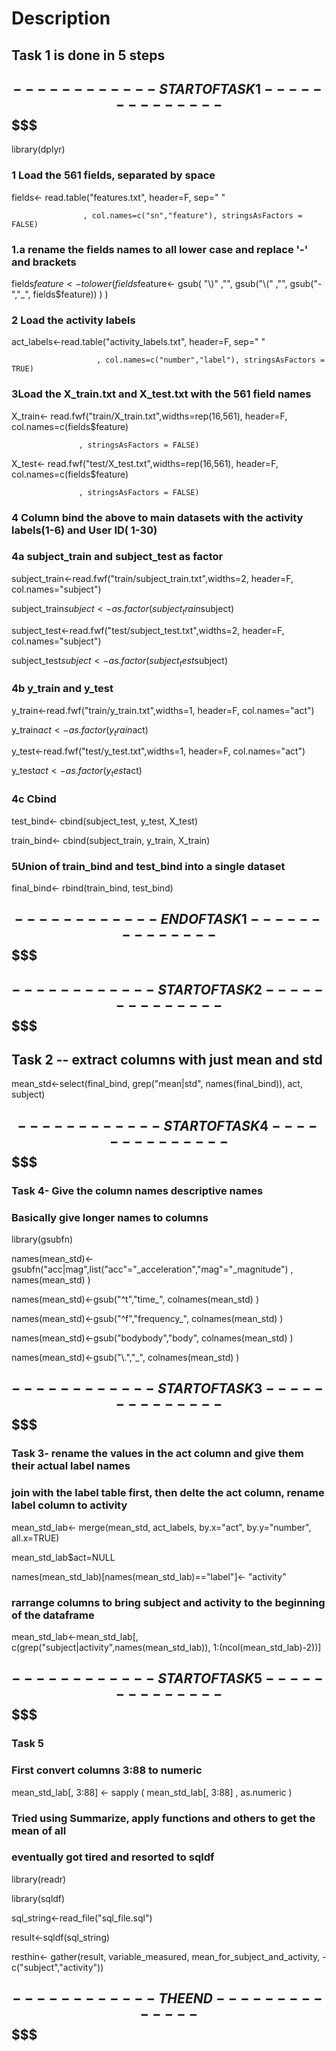 # Description



## Task 1 is done  in 5 steps

## $$$$$$$$$$ ------------START OF TASK 1 -------------- $$$$$



library(dplyr)



### 1 Load the 561 fields, separated by space

fields<- read.table("features.txt", header=F, sep=" "

                    , col.names=c("sn","feature"), stringsAsFactors = FALSE)

### 1.a  rename the fields names to all lower case and replace '-' and brackets

fields$feature<- tolower(  fields$feature<- gsub( "\\)" ,"", gsub("\\(" ,"", gsub("-","_", fields$feature)) ) )



### 2 Load the activity labels

act_labels<-read.table("activity_labels.txt", header=F, sep=" "

                       , col.names=c("number","label"), stringsAsFactors = TRUE)



### 3Load the X_train.txt and X_test.txt with the 561 field names

X_train<- read.fwf("train/X_train.txt",widths=rep(16,561), header=F, col.names=c(fields$feature) 

                   , stringsAsFactors = FALSE)



X_test<- read.fwf("test/X_test.txt",widths=rep(16,561), header=F, col.names=c(fields$feature) 

                   , stringsAsFactors = FALSE)

### 4 Column bind the above to main datasets with the activity labels(1-6) and User ID( 1-30)



### 4a subject_train and subject_test as factor

subject_train<-read.fwf("train/subject_train.txt",widths=2, header=F, col.names="subject")

subject_train$subject<- as.factor(subject_train$subject)

subject_test<-read.fwf("test/subject_test.txt",widths=2, header=F, col.names="subject")

subject_test$subject<- as.factor(subject_test$subject)

### 4b y_train and y_test

y_train<-read.fwf("train/y_train.txt",widths=1, header=F, col.names="act")

y_train$act<- as.factor(y_train$act)

y_test<-read.fwf("test/y_test.txt",widths=1, header=F, col.names="act")

y_test$act<- as.factor(y_test$act)

### 4c  Cbind

test_bind<- cbind(subject_test, y_test, X_test)

train_bind<- cbind(subject_train, y_train, X_train)

### 5Union of train_bind and test_bind into a single dataset 

final_bind<- rbind(train_bind, test_bind)



## $$$$$$$$$$ ------------END OF TASK 1 -------------- $$$$$





## $$$$$$$$$$ ------------START OF TASK 2 -------------- $$$$$





## Task 2 -- extract columns with just mean and std

mean_std<-select(final_bind, grep("mean|std", names(final_bind)), act, subject)



## $$$$$$$$$$ ------------START OF TASK 4 -------------- $$$$$



### Task 4- Give the column names descriptive names

###  Basically give longer names to columns

library(gsubfn)

names(mean_std)<- gsubfn("acc|mag",list("acc"="_acceleration","mag"="_magnitude") , names(mean_std) )

names(mean_std)<-gsub("^t","time_", colnames(mean_std) )

names(mean_std)<-gsub("^f","frequency_", colnames(mean_std) )

names(mean_std)<-gsub("bodybody","body", colnames(mean_std) )

names(mean_std)<-gsub("\\.","_", colnames(mean_std) )



## $$$$$$$$$$ ------------START OF TASK 3 -------------- $$$$$



### Task 3- rename the values in the act column and give them their actual label names

### join with the label table first, then delte the act column, rename label column to activity

mean_std_lab<- merge(mean_std, act_labels, by.x="act", by.y="number", all.x=TRUE)

mean_std_lab$act=NULL

names(mean_std_lab)[names(mean_std_lab)=="label"]<- "activity"

###  rarrange columns to bring subject and activity to the beginning of the dataframe

mean_std_lab<-mean_std_lab[, c(grep("subject|activity",names(mean_std_lab)), 1:(ncol(mean_std_lab)-2))]



## $$$$$$$$$$ ------------START OF TASK 5 -------------- $$$$$



### Task 5

### First convert columns 3:88 to numeric

mean_std_lab[, 3:88] <- sapply ( mean_std_lab[, 3:88]  , as.numeric )

###  Tried using Summarize, apply functions and others to get the mean of all

### eventually got tired and resorted to sqldf

library(readr)

library(sqldf)

sql_string<-read_file("sql_file.sql")

result<-sqldf(sql_string)

resthin<- gather(result, variable_measured, mean_for_subject_and_activity, -c("subject","activity"))



## $$$$$$$$$$ ------------THE  END -------------- $$$$$
